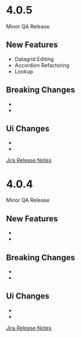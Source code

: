 
# 4.0.5

Minor QA Release.

## New Features
* Datagrid Editing
* Accordion Refactoring
* Lookup

## Breaking Changes
*
*

## Ui Changes
*
*

[Jira Release Notes](http://jira.infor.com/secure/ReleaseNote.jspa?version=24079&styleName=&projectId=10980&Create=Create&atl_token=ATP9-LKKS-XFKU-5RYX%7Cd4fa9776810ba8b865710d777c0a664cc99196a2%7Cli)

# 4.0.4

Minor QA Release

## New Features
*
*

## Breaking Changes
*
*

## Ui Changes
*
*


[Jira Release Notes](http://jira.infor.com/secure/ReleaseNote.jspa?version=23807&styleName=&projectId=10980&Create=Create&atl_token=ATP9-LKKS-XFKU-5RYX%7Cd4fa9776810ba8b865710d777c0a664cc99196a2%7Clin)
